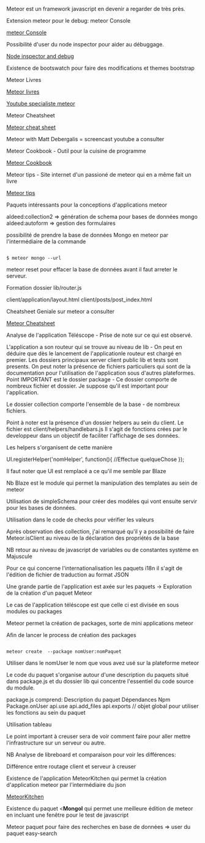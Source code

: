 Meteor est un framework javascript en devenir a regarder de très près.


Extension meteor pour le debug: meteor Console

[meteor Console](https://github.com/gandev/meteor-server-console)

Possibilité d'user du node inspector pour aider au débuggage.

[Node inspector and debug](http://stackoverflow.com/questions/14909610/how-to-debug-server-side-code-in-a-meteor-app)

Existence de bootswatch pour faire des modifications et themes bootstrap


Meteor Livres

[Meteor livres](https://leanpub.com/meteortutorial)

[Youtube specialiste meteor](http://www.youtube.com/channel/UC4-DIsbr23Z-rPe_F4JAH9w)


Meteor Cheatsheet

[Meteor cheat sheet](http://journal.gentlenode.com/meteor-5-cheatsheet/)


Meteor with Matt Debergalis = screencast youtube a consulter

Meteor Cookbook - Outil pour la cuisine de programme

[Meteor Cookbook](https://github.com/awatson1978)

Meteor tips - Site internet d'un passioné de meteor qui en a même fait un livre

[Meteor tips](http://meteortips.com/book/)

Paquets intéressants pour la conceptions d'applications meteor 

aldeed:collection2  => génération de schema pour bases de données mongo
aldeed:autoform => gestion des formulaires

possibilité de prendre la base de données Mongo en meteor par l'intermédiaire de la commande

```

$ meteor mongo --url

```


meteor reset pour effacer la base de données avant il faut arreter le serveur.

Formation dossier lib/router.js

client/application/layout.html
client/posts/post_index.html

Cheatsheet Geniale sur meteor a consulter

[Meteor Cheatsheet](https://gentlenode.com/journal/meteor-11-iron-router-cheatsheet/18)

Analyse de l'application Téléscope - Prise de note sur ce qui est observé.

L'application a son routeur qui se trouve au niveau de lib - On peut en déduire que dès le lancement de l'applicationle routeur est chargé en premier.
Les dossiers principaux server client public lib et tests sont presents.
On peut noter la présence de fichiers particuliers qui sont de la documentation pour l'utilisation de l'application sous d'autres plateformes.
Point IMPORTANT est le dossier package - Ce dossier comporte de nombreux fichier et dossier. Je suppose qu'il est important pour l'application.

Le dossier collection comporte l'ensemble de la base - de nombreux fichiers.

Point à noter est la présence d'un dossier helpers au sein du client.
Le fichier est client/helpers/handlebars.js
Il s'agit de fonctions crées par le developpeur dans un objectif de faciliter l'affichage de ses données.

Les helpers s'organisent de cette manière

UI.registerHelper('nomHelper', function(){
    //Effectue quelqueChose
});

Il faut noter que UI est remplacé a ce qu'il me semble par Blaze

Nb Blaze est le module qui permet la manipulation des templates au sein de meteor

Utilisation de simpleSchema pour créer des modèles qui vont ensuite servir pour les bases de données.

Utilisation dans le code de checks pour vérifier les valeurs

Après observation des collection, j'ai remarqué qu'il y a possibilité de faire Meteor.isClient au niveau de la déclaration des propriétés de la base

NB retour au niveau de javascript de variables ou de constantes système en Majuscule

Pour ce qui concerne l'internationalisation les paquets i18n il s'agit de l'édition de fichier de traduction au format JSON

Une grande partie de l'application est axée sur les paquets -> Exploration de la création d'un paquet Meteor

Le cas de l'application téléscope est que celle ci est divisée en sous modules  ou packages

Meteor permet la création de packages, sorte de mini applications meteor

Afin de lancer le process de création des packages

```

meteor create  --package nomUser:nomPaquet

```

Utiliser dans le nomUser le nom que vous avez usé sur la plateforme meteor

Le code du paquet s'organise autour d'une description du paquets situé dans package.js et du dossier lib qui concentre l'essentiel du code source du module.

package.js comprend:
Description du paquet
Dépendances Npm
Package.onUser
api.use
api.add_files
api.exports // objet global pour utiliser les fonctions au sein du paquet

Utilisation tableau

Le point important à creuser sera de voir comment faire pour aller mettre l'infrastructure sur un serveur ou autre.

NB Analyse de libreboard et comparaison pour voir les différences:

Différence entre routage client et serveur à creuser


Existence de l'application MeteorKitchen qui permet la création d'application meteor par l'intermédiaire du json

[MeteorKitchen](http://www.meteorkitchen.com/)

Existence du paquet <<b>Mongol</b> qui permet une  meilleure édition de meteor en incluant une fenêtre pour le test de javascript

Meteor paquet pour faire des recherches en base de données => user du paquet easy-search
